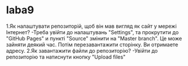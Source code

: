 # laba9
1.Як налаштувати репозиторій, щоб він мав вигляд як сайт у
мережі Інтернет?
-Треба увійти до налаштувань "Settings", та прокрутити до "GitHub Pages" и пункті "Source" змінити на "Master branch". Це може зайняти деякий час.
Потім перезавантажити сторінку. Ви отримаете адресу.
2.Як завантажити файли до репозиторію?
-Увійти до репозиторію та натиснути кнопку "Upload files" 

